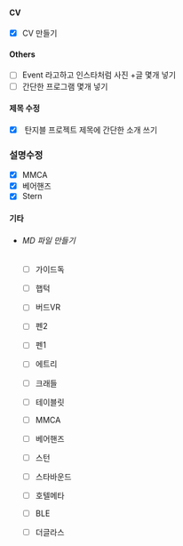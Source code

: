 #### CV
- [x] CV 만들기

#### Others
- [ ] Event 라고하고 인스타처럼 사진 +글 몇개 넣기
- [ ] 간단한 프로그램 몇개 넣기

#### 제목 수정

- [x]  탄지블 프로젝트 제목에 간단한 소개 쓰기 

### 설명수정
- [x] MMCA
- [x] 베어핸즈
- [x] Stern

#### 기타

- ###### MD 파일 만들기

  - [ ] 가이드독
  - [ ] 햅턱
  - [ ] 버드VR
  - [ ] 펜2
  - [ ] 펜1
  - [ ] 에트리
  - [ ] 크래들
  - [ ] 테이블릿
  - [ ] MMCA
  - [ ] 베어핸즈
  - [ ] 스턴
  - [ ] 스타바운드
  - [ ] 호텔메타
  - [ ] BLE
  - [ ] 더글라스


#### 





